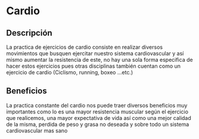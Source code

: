 # **Cardio**



## Descripción

La practica de ejercicios de cardio consiste en realizar diversos movimientos que busquen ejercitar nuestro sistema cardiovascular y así mismo aumentar la resistencia de este, no hay una sola forma especifica de hacer estos ejercicios pues otras disciplinas también cuentan como un ejercicio de cardio (Ciclismo, running, boxeo ...etc.)



## Beneficios

La practica constante del cardio nos puede traer diversos beneficios muy importantes como lo es una mayor resistencia muscular según el ejercicio que realicemos, una mayor expectativa de vida así como una mejor calidad de la misma, perdida de peso y grasa no deseada y sobre todo un sistema cardiovascular mas sano 
